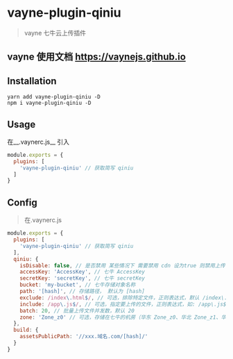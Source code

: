 # vayne-plugin-qiniu

> vayne 七牛云上传插件

## vayne 使用文档 https://vaynejs.github.io

## Installation
```
yarn add vayne-plugin-qiniu -D
npm i vayne-plugin-qiniu -D
```

## Usage

在__.vaynerc.js__ 引入

```js
module.exports = {
  plugins: [
    'vayne-plugin-qiniu' // 获取简写 qiniu
  ]
}
```

## Config 
> 在.vaynerc.js 

```js
module.exports = {
  plugins: [
    'vayne-plugin-qiniu' // 获取简写 qiniu
  ],
  qiniu: {
    isDisable: false, // 是否禁用 某些情况下 需要禁用 cdn 设为true 则禁用上传 默认是false
    accessKey: 'AccessKey', // 七牛 AccessKey
    secretKey: 'secretKey', // 七牛 secretKey
    bucket: 'my-bucket', // 七牛存储对象名称
    path: '[hash]', // 存储路径， 默认为 [hash]
    exclude: /index\.html$/, // 可选，排除特定文件，正则表达式，默认 /index\.html$/
    include: /app\.js$/, // 可选，指定要上传的文件，正则表达式，如: /app\.js$/
    batch: 20, // 批量上传文件并发数，默认 20
    zone: 'Zone_z0' // 可选，存储在七牛的机房（华东 Zone_z0、华北 Zone_z1、华南 Zone_z2、北美 Zone_na0）
  },
  build: {
    assetsPublicPath: '//xxx.域名.com/[hash]/'
  }
}
```